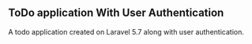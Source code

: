 ## ToDo application With User Authentication

A todo application created on Laravel 5.7 along with user authentication.